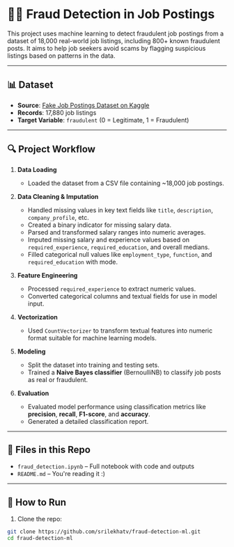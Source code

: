 # 🕵️‍♀️ Fraud Detection in Job Postings

This project uses machine learning to detect fraudulent job postings from a dataset of 18,000 real-world job listings, including 800+ known fraudulent posts. It aims to help job seekers avoid scams by flagging suspicious listings based on patterns in the data.

---

## 📊 Dataset

- **Source**: [Fake Job Postings Dataset on Kaggle](https://www.kaggle.com/datasets/shivamb/real-or-fake-fake-jobposting-prediction)
- **Records**: 17,880 job listings
- **Target Variable**: `fraudulent` (0 = Legitimate, 1 = Fraudulent)

---

## 🔍 Project Workflow

1. **Data Loading**
   - Loaded the dataset from a CSV file containing ~18,000 job postings.
   
2. **Data Cleaning & Imputation**
   - Handled missing values in key text fields like `title`, `description`, `company_profile`, etc.
   - Created a binary indicator for missing salary data.
   - Parsed and transformed salary ranges into numeric averages.
   - Imputed missing salary and experience values based on `required_experience`, `required_education`, and overall medians.
   - Filled categorical null values like `employment_type`, `function`, and `required_education` with mode.

3. **Feature Engineering**
   - Processed `required_experience` to extract numeric values.
   - Converted categorical columns and textual fields for use in model input.

4. **Vectorization**
   - Used `CountVectorizer` to transform textual features into numeric format suitable for machine learning models.

5. **Modeling**
   - Split the dataset into training and testing sets.
   - Trained a **Naive Bayes classifier** (BernoulliNB) to classify job posts as real or fraudulent.

6. **Evaluation**
   - Evaluated model performance using classification metrics like **precision**, **recall**, **F1-score**, and **accuracy**.
   - Generated a detailed classification report.

---

## 📁 Files in this Repo

- `fraud_detection.ipynb` – Full notebook with code and outputs
- `README.md` – You're reading it :)

---

## 🚀 How to Run

1. Clone the repo:

```bash
git clone https://github.com/srilekhatv/fraud-detection-ml.git
cd fraud-detection-ml
